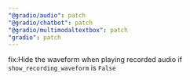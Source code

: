 ```yaml
---
"@gradio/audio": patch
"@gradio/chatbot": patch
"@gradio/multimodaltextbox": patch
"gradio": patch
---
```


fix:Hide the waveform when playing recorded audio if `show_recording_waveform` is `False`
